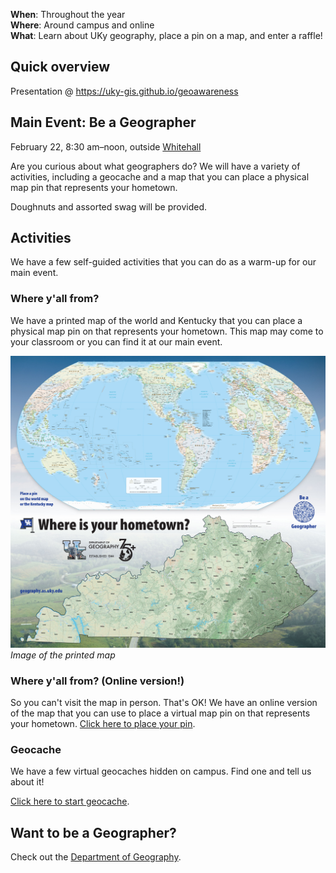 **When**: Throughout the year  
**Where**: Around campus and online  
**What**: Learn about UKy geography, place a pin on a map, and enter a raffle!

## Quick overview

Presentation @ https://uky-gis.github.io/geoawareness

## Main Event: Be a Geographer

February 22, 8:30 am–noon, outside [Whitehall](https://uky-gis.github.io/geoawareness/map/)

Are you curious about what geographers do? We will have a variety of activities, including a geocache and a map that you can place a physical map pin that represents your hometown.

Doughnuts and assorted swag will be provided.

## Activities

We have a few self-guided activities that you can do as a warm-up for our main event.

### Where y'all from?

We have a printed map of the world and Kentucky that you can place a physical map pin on that represents your hometown. This map may come to your classroom or you can find it at our main event.

![Map of the world with pins](images/uky-geography-poster.jpg)  
_Image of the printed map_

<!-- (Instructors: [schedule a time to use the map](https://forms.gle/qkvtUQKXduynUKDu6) in your classroom.) -->

### Where y'all from? (Online version!)

So you can't visit the map in person. That's OK! We have an online version of the map that you can use to place a virtual map pin on that represents your hometown. [Click here to place your pin](https://outragegis.com/uky-geotag/).

<!-- ### After you've placed your pin...

Now what? Enter a raffle to win maps and other geography-related prizes! Complete this short form, [Wildcats Around the World](https://docs.google.com/forms/d/e/1FAIpQLSeWNSxKXnTLIKiwCCwvlvoeW70sqDK2N_B3btzDoiKXHcZn_A/viewform), where you can share fun facts about the place your pin marks.  -->

### Geocache

We have a few virtual geocaches hidden on campus. Find one and tell us about it!

<!-- Find one and tell us what it is at our November 9 event to enter a raffle. Geocache raffle winners will be announced starting at 11:30am, so submit your answer in person before that time. -->

[Click here to start geocache](https://outragegis.com/uky-geocache/).

<!-- Note: this geocache is not a physical geocache. It is a virtual geocache that you can find with your mobile device. Make sure your browser has permission to use your location. This application will store user locations in a database for educational purposes, but no personally identifiable information is collected. Come to our main event and view a real-time map of geocache participant locations.

### Raffles

We will have topographic maps for popular hiking destinations in Kentucky to give away. Raffles start at 11 am on November 9. To enter a raffle, you should participate in one of the above activities; place a pin on the map (and provide a fun fact about this location) or find a virtual cache in the Geocache. Winners must be present to accept their prize. -->

## Want to be a Geographer?

Check out the [Department of Geography](https://geography.as.uky.edu/).
